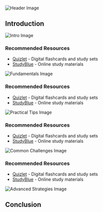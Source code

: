 # 


![Header Image](https://fal.media/files/panda/l1VHNqLNKgrsmZ_qcIwgl.png)

## Introduction


![Intro Image](https://fal.media/files/penguin/Pk4Kxdye2nzWpjOEQDVRx.png)



### Recommended Resources
- [Quizlet](https://quizlet.com/) - Digital flashcards and study sets
- [StudyBlue](https://www.studyblue.com/) - Online study materials


![Fundamentals Image](https://fal.media/files/monkey/H6dxYMu709BZf9NrT-vPm.png)



### Recommended Resources
- [Quizlet](https://quizlet.com/) - Digital flashcards and study sets
- [StudyBlue](https://www.studyblue.com/) - Online study materials


![Practical Tips Image](https://fal.media/files/kangaroo/Y2Ph7QsXnd37ZyyaDQaXv.png)



### Recommended Resources
- [Quizlet](https://quizlet.com/) - Digital flashcards and study sets
- [StudyBlue](https://www.studyblue.com/) - Online study materials


![Common Challenges Image](https://fal.media/files/elephant/NN1UYsG4kpRYpjhiORkBO.png)



### Recommended Resources
- [Quizlet](https://quizlet.com/) - Digital flashcards and study sets
- [StudyBlue](https://www.studyblue.com/) - Online study materials


![Advanced Strategies Image](https://fal.media/files/elephant/aQ-xJSkwAPR8lqLgI9ZIh.png)

## Conclusion

